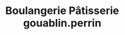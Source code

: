 ---
title: "Boulangerie Pâtisserie gouablin.perrin"
url: /cormondreche/boulangerie-patisserie-gouablin-perrin/
shop: Bäckerei
---